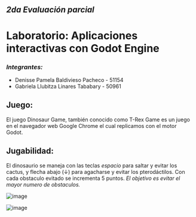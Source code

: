 ## *2da Evaluación parcial*
# Laboratorio: Aplicaciones interactivas con Godot Engine
### *Integrantes:*
* Denisse Pamela Baldivieso Pacheco - 51154
* Gabriela Llubitza Linares Tababary - 50961
## Juego:
El juego Dinosaur Game, también conocido como T-Rex Game es un juego en el navegador web Google Chrome el cual replicamos con el motor Godot.
## Jugabilidad:
El dinosaurio se maneja con las teclas *espacio* para saltar y evitar los cactus, y flecha abajo (↓) para agacharse y evitar los pterodáctilos. 
Con cada obstaculo evitado se incrementa 5 puntos. *El objetivo es evitar el mayor numero de obstaculos.*

![image](https://user-images.githubusercontent.com/60879365/196986582-f08737a4-c4e3-4f8f-a581-6396e0c49477.png)


![image](https://user-images.githubusercontent.com/60879365/196957830-1ed27140-362a-4265-93aa-c363a10b8cab.png)
